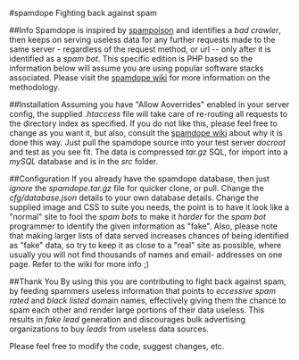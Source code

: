 #spamdope
Fighting back against spam


##Info
Spamdope is inspired by [spampoison](www.spampoison.com) and identifies a _bad crawler_, then keeps on serving useless data for any further requests made to the same server - regardless of the request method, or url -- only after it is identified as a _spam bot_.
This specific edition is PHP based so the information below will assume you are using popular software stacks associated.
Please visit the [spamdope wiki](https://github.com/CharlSteynberg/spamdope/wiki) for more information on the methodology.


##Installation
Assuming you have "Allow Aoverrides" enabled in your server config, the supplied _.htaccess_ file will take care of re-routing all requests to the directory index as specified. If you do not like this, please feel free to change as you want it, but also, consult the [spamdope wiki](https://github.com/CharlSteynberg/spamdope/wiki) about why it is done this way.
Just pull the spamdope source into your test server _docroot_ and test as you see fit.
The data is compressed _tar.gz_ SQL, for import into a _mySQL_ database and is in the _src_ folder.


##Configuration
If you already have the spamdope database, then just _ignore_ the _spamdope.tar.gz_ file for quicker clone, or pull.
Change the _cfg/database.json_ details to your own database details.
Change the supplied image and CSS to suite you needs, the point is to have it look like a "normal" site to fool the _spam bots_ to make it _harder_ for the _spam bot_ programmer to identify the given information as "fake".
Also, please note that making larger lists of data served increases chances of being identified as "fake" data, so try to keep it as close to a "real" site as possible, where usually you will not find thousands of names and email- addresses on one page.  Refer to the wiki for more info ;)


##Thank You
By using this you are contributing to fight back against spam, by feeding spammers useless information that points to _eccessive spam rated_ and _black listed_ domain names, effectively giving them the chance to spam each other and render large portions of their data useless. This results in _fake lead_ generation and discourages bulk advertising organizations to buy _leads_ from useless data sources.

Please feel free to modify the code, suggest changes, etc.

